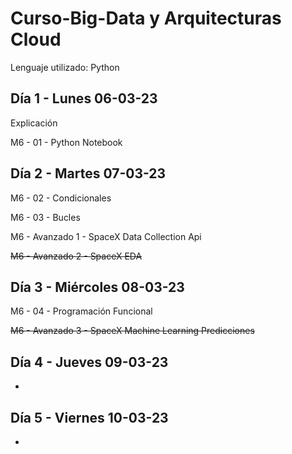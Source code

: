 # Curso-Big-Data y Arquitecturas Cloud

Lenguaje utilizado: Python



## Día 1 - Lunes 06-03-23

Explicación

M6 - 01 - Python Notebook



## Día 2 - Martes 07-03-23

M6 - 02 - Condicionales

M6 - 03 - Bucles

M6 - Avanzado 1 - SpaceX Data Collection Api

~~M6 - Avanzado 2 - SpaceX EDA~~


## Día 3 - Miércoles 08-03-23

M6 - 04 - Programación Funcional

~~M6 - Avanzado 3 - SpaceX Machine Learning Predicciones~~


## Día 4 - Jueves 09-03-23

-

## Día 5 - Viernes 10-03-23

-
